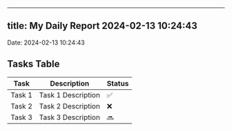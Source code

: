 
---
title: My Daily Report 2024-02-13 10:24:43
---

Date: 2024-02-13 10:24:43

## Tasks Table

| Task | Description | Status |
|------|-------------|--------|
| Task 1 | Task 1 Description | ✅ |
| Task 2 | Task 2 Description | ❌ |
| Task 3 | Task 3 Description | 🔜 |
